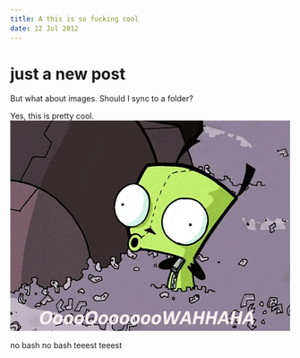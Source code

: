 ```yaml
---
title: A this is so fucking cool
date: 12 Jul 2012
---
```


# just a new post

But what about images. Should I sync to a folder?

Yes, this is pretty cool.
![gir_ref](images/gir.gif)

no bash
no bash
teeest
teeest

